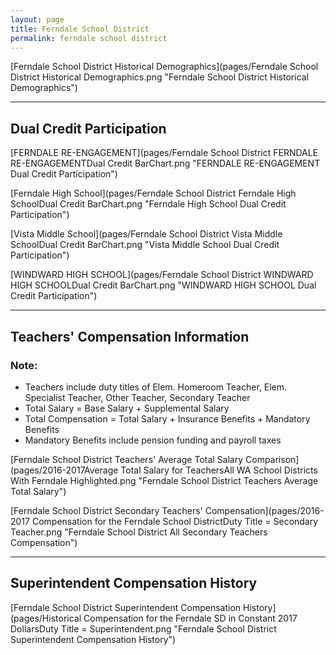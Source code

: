 ```yaml
---
layout: page
title: Ferndale School District
permalink: ferndale school district
---
```



[Ferndale School District Historical Demographics](pages/Ferndale School District Historical Demographics.png "Ferndale School District Historical Demographics")

___

## Dual Credit Participation

[FERNDALE RE-ENGAGEMENT](pages/Ferndale School District FERNDALE RE-ENGAGEMENTDual Credit BarChart.png "FERNDALE RE-ENGAGEMENT Dual Credit Participation")

[Ferndale High School](pages/Ferndale School District Ferndale High SchoolDual Credit BarChart.png "Ferndale High School Dual Credit Participation")

[Vista Middle School](pages/Ferndale School District Vista Middle SchoolDual Credit BarChart.png "Vista Middle School Dual Credit Participation")

[WINDWARD HIGH SCHOOL](pages/Ferndale School District WINDWARD HIGH SCHOOLDual Credit BarChart.png "WINDWARD HIGH SCHOOL Dual Credit Participation")


___

## Teachers' Compensation Information
### Note:
- Teachers include duty titles of Elem. Homeroom Teacher, Elem. Specialist Teacher, Other Teacher, Secondary Teacher
- Total Salary = Base Salary + Supplemental Salary
- Total Compensation = Total Salary + Insurance Benefits + Mandatory Benefits
- Mandatory Benefits include pension funding and payroll taxes

[Ferndale School District Teachers' Average Total Salary Comparison](pages/2016-2017Average Total Salary for TeachersAll WA School Districts With Ferndale Highlighted.png "Ferndale School District Teachers Average Total Salary")

[Ferndale School District Secondary Teachers' Compensation](pages/2016-2017 Compensation for the Ferndale School DistrictDuty Title = Secondary Teacher.png "Ferndale School District All Secondary Teachers Compensation")


___

## Superintendent Compensation History

[Ferndale School District Superintendent Compensation History](pages/Historical Compensation for the Ferndale SD in Constant 2017 DollarsDuty Title = Superintendent.png "Ferndale School District Superintendent Compensation History")

